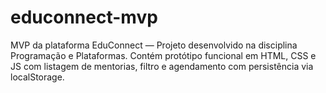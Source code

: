 # educonnect-mvp
MVP da plataforma EduConnect — Projeto desenvolvido na disciplina Programação e Plataformas. Contém protótipo funcional em HTML, CSS e JS com listagem de mentorias, filtro e agendamento com persistência via localStorage.

